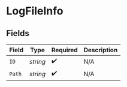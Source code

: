 # LogFileInfo


## Fields

| Field              | Type               | Required           | Description        |
| ------------------ | ------------------ | ------------------ | ------------------ |
| `ID`               | *string*           | :heavy_check_mark: | N/A                |
| `Path`             | *string*           | :heavy_check_mark: | N/A                |